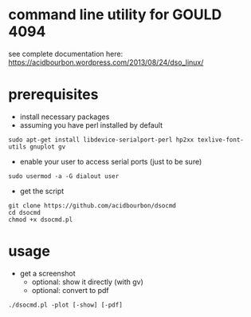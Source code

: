 # command line utility for GOULD 4094

see complete documentation here:
https://acidbourbon.wordpress.com/2013/08/24/dso_linux/

# prerequisites

- install necessary packages
- assuming you have perl installed by default
~~~
sudo apt-get install libdevice-serialport-perl hp2xx texlive-font-utils gnuplot gv
~~~

- enable your user to access serial ports (just to be sure)
~~~
sudo usermod -a -G dialout user
~~~

- get the script
~~~
git clone https://github.com/acidbourbon/dsocmd
cd dsocmd
chmod +x dsocmd.pl
~~~


# usage

- get a screenshot
  - optional: show it directly (with gv)
  - optional: convert to pdf
~~~
./dsocmd.pl -plot [-show] [-pdf]
~~~

